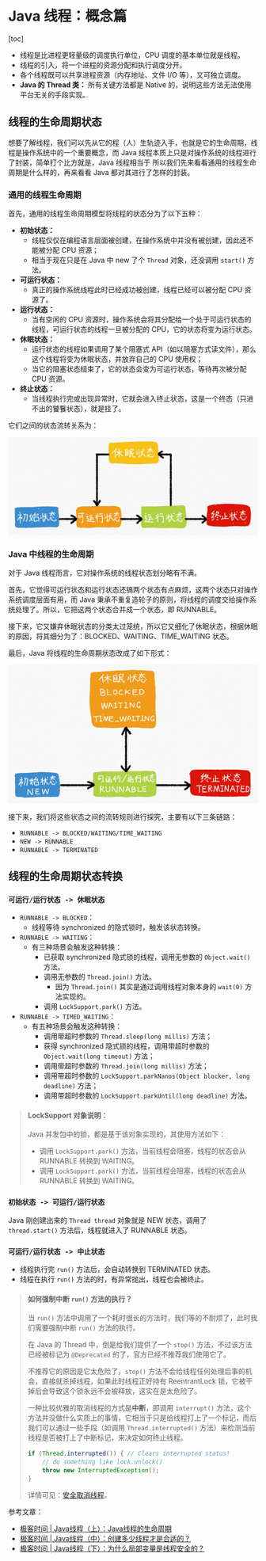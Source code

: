 # Java 线程：概念篇

[toc]

- 线程是比进程更轻量级的调度执行单位，CPU 调度的基本单位就是线程。
- 线程的引入，将一个进程的资源分配和执行调度分开。
- 各个线程既可以共享进程资源（内存地址、文件 I/O 等），又可独立调度。
- **Java 的 Thread 类：** 所有关键方法都是 Native 的，说明这些方法无法使用平台无关的手段实现。


## 线程的生命周期状态

想要了解线程，我们可以先从它的程（人）生轨迹入手，也就是它的生命周期，线程是操作系统中的一个重要概念，而 Java 线程本质上只是对操作系统的线程进行了封装，简单打个比方就是，Java 线程相当于
所以我们先来看看通用的线程生命周期是什么样的，再来看看 Java 都对其进行了怎样的封装。

### 通用的线程生命周期

首先，通用的线程生命周期模型将线程的状态分为了以下五种：
- **初始状态：**
    - 线程仅仅在编程语言层面被创建，在操作系统中并没有被创建，因此还不能被分配 CPU 资源；
    - 相当于现在只是在 Java 中 new 了个 `Thread` 对象，还没调用 `start()` 方法。
- **可运行状态：**
    - 真正的操作系统线程此时已经成功被创建，线程已经可以被分配 CPU 资源了。
- **运行状态：**
    - 当有空闲的 CPU 资源时，操作系统会将其分配给一个处于可运行状态的线程，可运行状态的线程一旦被分配的 CPU，它的状态将变为运行状态。
- **休眠状态：**
    - 运行状态的线程如果调用了某个阻塞式 API（如以阻塞方式读文件），那么这个线程将变为休眠状态，并放弃自己的 CPU 使用权；
    - 当它的阻塞状态结束了，它的状态会变为可运行状态，等待再次被分配 CPU 资源。
- **终止状态：**
    - 当线程执行完或出现异常时，它就会进入终止状态，这是一个终态（只进不出的饕餮状态），就是挂了。

它们之间的状态流转关系为：

![通用线程生命周期](media/通用线程生命周期.jpeg)


### Java 中线程的生命周期

对于 Java 线程而言，它对操作系统的线程状态划分略有不满。

首先，它觉得可运行状态和运行状态还搞两个状态有点麻烦，这两个状态只对操作系统调度层面有用，而 Java 秉承不重复造轮子的原则，将线程的调度交给操作系统处理了。所以，它把这两个状态合并成一个状态，即 RUNNABLE。

接下来，它又嫌弃休眠状态的分类太过笼统，所以它又细化了休眠状态，根据休眠的原因，将其细分为了：BLOCKED、WAITING、TIME_WAITING 状态。

最后，Java 将线程的生命周期状态改成了如下形式：

![Java线程生命周期](media/Java线程生命周期.jpeg)

接下来，我们将这些状态之间的流转规则进行探究，主要有以下三条链路：
- `RUNNABLE -> BLOCKED/WAITING/TIME_WAITING`
- `NEW -> RUNNABLE`
- `RUNNABLE -> TERMINATED`


## 线程的生命周期状态转换

### `可运行/运行状态 -> 休眠状态`

- `RUNNABLE -> BLOCKED`：
    - 线程等待 synchronized 的隐式锁时，触发该状态转换。
- `RUNNABLE -> WAITING`：
    - 有三种场景会触发这种转换：
        - 已获取 synchronized 隐式锁的线程，调用无参数的 `Object.wait()` 方法。
        - 调用无参数的 `Thread.join()` 方法。
            - 因为 `Thread.join()` 其实是通过调用线程对象本身的 `wait(0)` 方法实现的。
        - 调用 `LockSupport.park()` 方法。
- `RUNNABLE -> TIMED_WAITING`：
    - 有五种场景会触发这种转换：
        - 调用带超时参数的 `Thread.sleep(long millis)` 方法；
        - 获得 synchronized 隐式锁的线程，调用带超时参数的 `Object.wait(long timeout)` 方法；
        - 调用带超时参数的 `Thread.join(long millis)` 方法；
        - 调用带超时参数的 `LockSupport.parkNanos(Object blocker, long deadline)` 方法；
        - 调用带超时参数的 `LockSupport.parkUntil(long deadline)` 方法。

> #### LockSupport 对象说明：
> 
> Java 并发包中的锁，都是基于该对象实现的，其使用方法如下：
> - 调用 `LockSupport.park()` 方法，当前线程会阻塞，线程的状态会从 RUNNABLE 转换到 WAITING。
> - 调用 `LockSupport.park()` 方法，当前线程会阻塞，线程的状态会从 RUNNABLE 转换到 WAITING。

### `初始状态 -> 可运行/运行状态`

Java 刚创建出来的 `Thread thread` 对象就是 NEW 状态，调用了 `thread.start()` 方法后，线程就进入了 RUNNABLE 状态。


### `可运行/运行状态 -> 中止状态`

- 线程执行完 `run()` 方法后，会自动转换到 TERMINATED 状态。
- 线程在执行 `run()` 方法的时，有异常抛出，线程也会被终止。

> #### 如何强制中断 `run()` 方法的执行？
> 
> 当 `run()` 方法中调用了一个耗时很长的方法时，我们等的不耐烦了，此时我们需要强制中断 `run()` 方法的执行。
> 
> 在 Java 的 Thread 中，倒是给我们提供了一个 `stop()` 方法，不过该方法已经被标记为 `@Deprecated` 的了，官方已经不推荐我们使用它了。
> 
> 不推荐它的原因是它太危险了，`stop()` 方法不会给线程任何处理后事的机会，直接就杀掉线程，如果此时线程正好持有 ReentrantLock 锁，它被干掉后会导致这个锁永远不会被释放，这实在是太危险了。
> 
> 一种比较优雅的取消线程的方式是**中断**，即调用 `interrupt()` 方法，这个方法并没做什么实质上的事情，它相当于只是给线程打上了一个标记，而后我们可以通过一些手段（如调用 `Thread.interrupted()` 方法）来检测当前线程是否被打上了中断标记，来决定如何终止线程。
> 
> ```java
> if (Thread.interrupted()) { // Clears interrupted status!
>     // do something like lock.unlock()
>     throw new InterruptedException();
> }
> ```
> 
> 详情可见：[安全取消线程](../../../Ch2-构造安全的并发应用程序/04-安全取消线程.md)。

参考文章：
- [极客时间 | Java线程（上）：Java线程的生命周期](https://time.geekbang.org/column/article/86366)
- [极客时间 | Java线程（中）：创建多少线程才是合适的？](https://time.geekbang.org/column/article/86666)
- [极客时间 | Java线程（下）：为什么局部变量是线程安全的？](https://time.geekbang.org/column/article/86695)